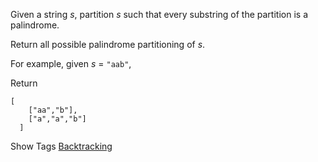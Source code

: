 Given a string _s_, partition _s_ such that every substring of the partition is a palindrome.

Return all possible palindrome partitioning of _s_.

For example, given _s_ = `"aab"`,  
  Return

    [
        ["aa","b"],
        ["a","a","b"]
      ]

Show Tags
 [Backtracking](/tag/backtracking/)
